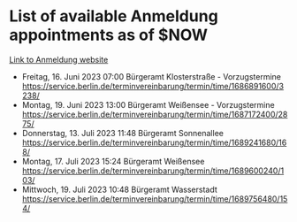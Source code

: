 # List of available Anmeldung appointments as of $NOW
[Link to Anmeldung website](https://service.berlin.de/terminvereinbarung/termin/tag.php?termin=1&anliegen[]=120686&dienstleisterlist=122210,122217,327316,122219,327312,122227,327314,122231,327346,122243,327348,122254,122252,329742,122260,329745,122262,329748,122271,327278,122273,327274,122277,327276,330436,122280,327294,122282,327290,122284,327292,122291,327270,122285,327266,122286,327264,122296,327268,150230,329760,122297,327286,122294,327284,122312,329763,122314,329775,122304,327330,122311,327334,122309,327332,317869,122281,327352,122279,329772,122283,122276,327324,122274,327326,122267,329766,122246,327318,122251,327320,122257,327322,122208,327298,122226,327300&herkunft=http%3A%2F%2Fservice.berlin.de%2Fdienstleistung%2F120686%2F)
- Freitag, 16. Juni 2023 07:00 Bürgeramt Klosterstraße - Vorzugstermine https://service.berlin.de/terminvereinbarung/termin/time/1686891600/3238/
- Montag, 19. Juni 2023 13:00 Bürgeramt Weißensee - Vorzugstermine https://service.berlin.de/terminvereinbarung/termin/time/1687172400/2875/
- Donnerstag, 13. Juli 2023 11:48 Bürgeramt Sonnenallee https://service.berlin.de/terminvereinbarung/termin/time/1689241680/168/
- Montag, 17. Juli 2023 15:24 Bürgeramt Weißensee https://service.berlin.de/terminvereinbarung/termin/time/1689600240/103/
- Mittwoch, 19. Juli 2023 10:48 Bürgeramt Wasserstadt https://service.berlin.de/terminvereinbarung/termin/time/1689756480/154/
